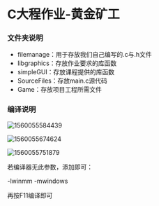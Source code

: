 # C大程作业-黄金矿工

### 文件夹说明

* filemanage：用于存放我们自己编写的.c与.h文件
* libgraphics：存放作业要求的库函数
* simpleGUI：存放课程提供的库函数
* SourceFiles：存放main.c源代码
* Game：存放项目工程所需文件

### 编译说明



![1560055584439](C:\Users\17816\AppData\Roaming\Typora\typora-user-images\1560055584439.png)

![1560055674624](C:\Users\17816\AppData\Roaming\Typora\typora-user-images\1560055674624.png)

![1560055751879](C:\Users\17816\AppData\Roaming\Typora\typora-user-images\1560055751879.png)



若编译器无此参数，添加即可：

-lwinmm  -mwindows



再按F11编译即可